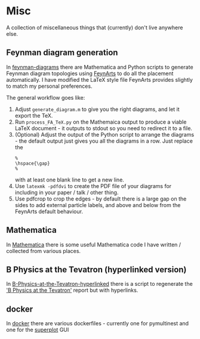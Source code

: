 # Misc
A collection of miscellaneous things that (currently) don't live anywhere else.

## Feynman diagram generation
In [feynman-diagrams](feynman-diagrams) there are Mathematica and Python scripts to generate Feynman diagram topologies using [FeynArts](http://feynarts.de) to do all the placement automatically.
I have modified the LaTeX style file FeynArts provides slightly to match my personal preferences.

The general workflow goes like:
1) Adjust `generate_diagram.m` to give you the right diagrams, and let it export the TeX.
1) Run `process_FA_TeX.py` on the Mathemaica output to produce a viable LaTeX document - it outputs to stdout so you need to redirect it to a file.
1) (Optional) Adjust the output of the Python script to arrange the diagrams - the default output just gives you all the diagrams in a row. Just replace the 
    ```
    %
    \hspace{\gap}
    %
    ```
    with at least one blank line to get a new line.
1) Use `latexmk -pdfdvi` to create the PDF file of your diagrams for including in your paper / talk / other thing.
1) Use pdfcrop to crop the edges - by default there is a large gap on the sides to add external particle labels, and above and below from the FeynArts default behaviour.


## Mathematica
In [Mathematica](Mathematica) there is some useful Mathematica code I have written / collected from various places.

## B Physics at the Tevatron (hyperlinked version)
In [B-Physics-at-the-Tevatron-hyperlinked](B-Physics-at-the-Tevatron-hyperlinked) there is a script to regenerate the ['B Physics at the Tevatron'](https://arxiv.org/abs/hep-ph/0201071) report but with hyperlinks.

## docker
In [docker](docker) there are various dockerfiles - currently one for pymultinest and one for the [superplot](https://github.com/michaelhb/superplot) GUI

